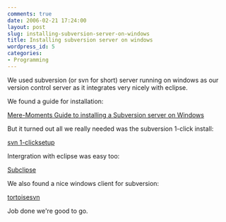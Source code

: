 ```yaml
---
comments: true
date: 2006-02-21 17:24:00
layout: post
slug: installing-subversion-server-on-windows
title: Installing subversion server on windows
wordpress_id: 5
categories:
- Programming
---
```


We used subversion (or svn for short) server running on windows as our version control server as it integrates very nicely with eclipse.

We found a guide for installation:

[Mere-Moments Guide to installing a Subversion server on Windows](http://excastle.com/blog/archive/2005/05/31/1048.aspx)

But it turned out all we really needed was the subversion 1-click install:

[svn 1-clicksetup](http://svn1clicksetup.tigris.org/)

Intergration with eclipse was easy too:

[Subclipse](http://subclipse.tigris.org/)

We also found a nice windows client for subversion:

[tortoisesvn](http://tortoisesvn.tigris.org/)

Job done we're good to go.
